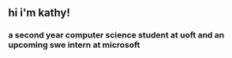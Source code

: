 ## hi i'm kathy!
### a second year computer science student at uoft and an upcoming swe intern at microsoft


<!---
kathybguo/kathybguo is a ✨ special ✨ repository because its `README.md` (this file) appears on your GitHub profile.
You can click the Preview link to take a look at your changes.
--->
